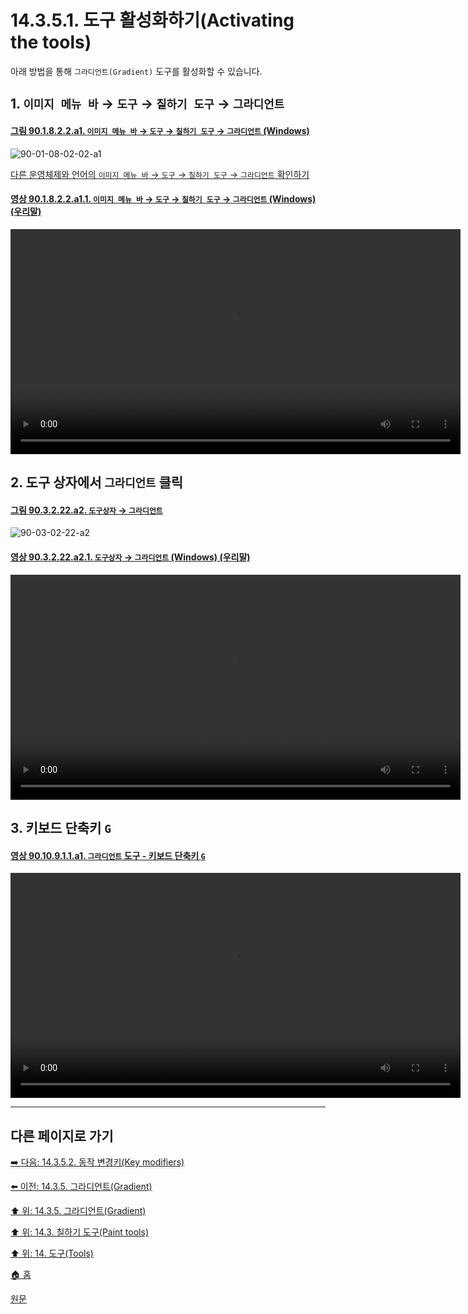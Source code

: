 # 14.3.5.1. 도구 활성화하기(Activating the tools)
아래 방법을 통해 `그라디언트(Gradient)` 도구를 활성화할 수 있습니다.

<a id="14-03-05-01-s1"></a>

## 1. `이미지 메뉴 바` → `도구` → `칠하기 도구` → `그라디언트`

<a id="90-01-08-02-02-a1"></a>

#### [그림 90.1.8.2.2.a1. `이미지 메뉴 바` → `도구` → `칠하기 도구` → `그라디언트` (Windows)](./90-01-08-02-02-gradient.md#90-01-08-02-02-a1)
![90-01-08-02-02-a1](https://github.com/wonder13662/gimp/assets/15767104/69c30956-0efd-4cfd-bd31-9585e6d7ec70)

[다른 운영체제와 언어의 `이미지 메뉴 바` → `도구` → `칠하기 도구` → `그라디언트` 확인하기](./90-01-08-02-02-gradient.md#90-01-08-02-02-a2)

<a id="90-01-08-02-02-a1-01"></a>

#### [영상 90.1.8.2.2.a1.1. `이미지 메뉴 바` → `도구` → `칠하기 도구` → `그라디언트` (Windows) (우리말)](./90-01-08-02-02-gradient.md#90-01-08-02-02-a1-01)
<video controls="controls" width="720" src="https://github.com/wonder13662/gimp/assets/15767104/c854af49-fdfe-43d5-a3f4-0e5f33279e78"></video>

<a id="14-03-05-01-s2"></a>

## 2. 도구 상자에서 `그라디언트` 클릭

<a id="90-03-02-22-a2"></a>

#### [그림 90.3.2.22.a2. `도구상자` → `그라디언트`](./90-03-02-22-gradient.md#90-03-02-22-a2)
![90-03-02-22-a2](https://github.com/wonder13662/gimp/assets/15767104/38dd2450-ba2d-4f63-8dff-d2d71f0147bb)

<a id="90-03-02-22-a2-01"></a>

#### [영상 90.3.2.22.a2.1. `도구상자` → `그라디언트` (Windows) (우리말)](./90-03-02-22-gradient.md#90-03-02-22-a2-01)
<video controls="controls" width="720" src="https://github.com/wonder13662/gimp/assets/15767104/dd5983ea-b688-4ba6-9417-2d3b86b7e26e"></video>

<a id="14-03-05-01-s3"></a>

## 3. 키보드 단축키 `G`

<a id="90-10-09-01-01-a1"></a>

#### [영상 90.10.9.1.1.a1. `그라디언트` 도구 - 키보드 단축키 `G`](./90-10-09-01-01-g.md#90-10-09-01-01-a1)
<video controls="controls" width="720" src="https://github.com/wonder13662/gimp/assets/15767104/68b198a0-be89-413a-9493-508a950b48e1"></video>

***

## 다른 페이지로 가기

[➡️ 다음: 14.3.5.2. 동작 변경키(Key modifiers)](./14-03-05-02-key_modifiers.md)

[⬅️ 이전: 14.3.5. 그라디언트(Gradient)](./14-03-05-00-gradient.md)

[⬆️ 위: 14.3.5. 그라디언트(Gradient)](./14-03-05-00-gradient.md)

[⬆️ 위: 14.3. 칠하기 도구(Paint tools)](./14-03-00-paint-tools.md)

[⬆️ 위: 14. 도구(Tools)](./14-00-tools.md)

[🏠 홈](./00-home.md)

[원문](https://docs.gimp.org/2.10/ko/gimp-tool-bucket-fill.html#idm12721)
